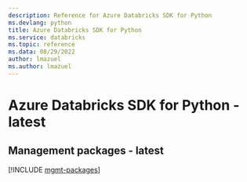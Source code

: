 ```yaml
---
description: Reference for Azure Databricks SDK for Python
ms.devlang: python
title: Azure Databricks SDK for Python
ms.service: databricks
ms.topic: reference
ms.data: 08/29/2022
author: lmazuel
ms.author: lmazuel
---
```

# Azure Databricks SDK for Python - latest

## Management packages - latest
[!INCLUDE [mgmt-packages](databricks-mgmt-index.md)]